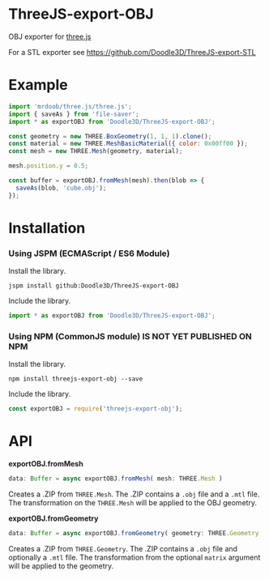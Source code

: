 # ThreeJS-export-OBJ
OBJ exporter for [three.js](https://github.com/mrdoob/three.js)

For a STL exporter see https://github.com/Doodle3D/ThreeJS-export-STL

# Example

```javascript
import 'mrdoob/three.js/three.js';
import { saveAs } from 'file-saver';
import * as exportOBJ from 'Doodle3D/ThreeJS-export-OBJ';

const geometry = new THREE.BoxGeometry(1, 1, 1).clone();
const material = new THREE.MeshBasicMaterial({ color: 0x00ff00 });
const mesh = new THREE.Mesh(geometry, material);

mesh.position.y = 0.5;

const buffer = exportOBJ.fromMesh(mesh).then(blob => {
  saveAs(blob, 'cube.obj');  
});
```

# Installation

### Using JSPM (ECMAScript / ES6 Module)

Install the library.

```
jspm install github:Doodle3D/ThreeJS-export-OBJ
```

Include the library.

```javascript
import * as exportOBJ from 'Doodle3D/ThreeJS-export-OBJ';
```

### Using NPM (CommonJS module) IS NOT YET PUBLISHED ON NPM

Install the library.

```
npm install threejs-export-obj --save
```

Include the library.

```javascript
const exportOBJ = require('threejs-export-obj');
```

# API

**exportOBJ.fromMesh**

```javascript
data: Buffer = async exportOBJ.fromMesh( mesh: THREE.Mesh )
```

Creates a .ZIP from `THREE.Mesh`. The .ZIP contains a `.obj` file and a `.mtl` file. The transformation on the `THREE.Mesh` will be applied to the OBJ geometry.

**exportOBJ.fromGeometry**

```javascript
data: Buffer = async exportOBJ.fromGeometry( geometry: THREE.Geometry || THREE.BufferGeometry, [ matrix: THREE.Matrix4, material: THREE.Material ] )
```

Creates a .ZIP from `THREE.Geometry`. The .ZIP contains a `.obj` file and optionally a `.mtl` file. The transformation from the optional `matrix` argument will be applied to the geometry.
